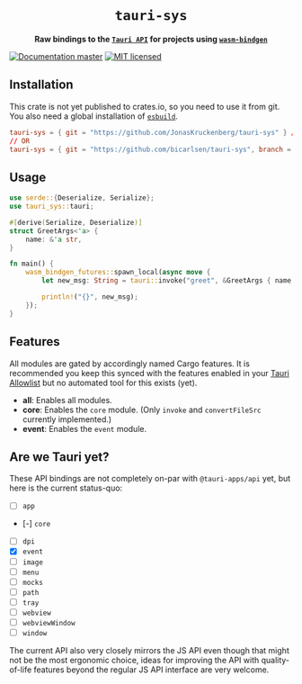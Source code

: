<div align="center">
  <h1>
    <code>tauri-sys</code>
  </h1>
  <p>
    <strong>Raw bindings to the <a href="https://tauri.app/v1/api/js/"><code>Tauri API</code></a>
      for projects using <a href="https://github.com/rustwasm/wasm-bindgen"><code>wasm-bindgen</code></a></strong>
  </p>
</div>

[![Documentation master][docs-badge]][docs-url]
[![MIT licensed][mit-badge]][mit-url]

[docs-badge]: https://img.shields.io/badge/docs-main-blue
[docs-url]: https://jonaskruckenberg.github.io/tauri-sys/tauri_sys
[mit-badge]: https://img.shields.io/badge/license-MIT-blue.svg
[mit-url]: LICENSE

## Installation

This crate is not yet published to crates.io, so you need to use it from git. You also need a global installation of [`esbuild`].

```toml
tauri-sys = { git = "https://github.com/JonasKruckenberg/tauri-sys" } // tauri v1 api, main repo
// OR
tauri-sys = { git = "https://github.com/bicarlsen/tauri-sys", branch = "v2" } // tauri v2 api
```

## Usage

```rust
use serde::{Deserialize, Serialize};
use tauri_sys::tauri;

#[derive(Serialize, Deserialize)]
struct GreetArgs<'a> {
    name: &'a str,
}

fn main() {
    wasm_bindgen_futures::spawn_local(async move {
        let new_msg: String = tauri::invoke("greet", &GreetArgs { name: &name.get() }).await.unwrap();

        println!("{}", new_msg);
    });
}
```

## Features

All modules are gated by accordingly named Cargo features. It is recommended you keep this synced with the features enabled in your [Tauri Allowlist] but no automated tool for this exists (yet).

- **all**: Enables all modules.
- **core**: Enables the `core` module. (Only `invoke` and `convertFileSrc` currently implemented.)
- **event**: Enables the `event` module.

## Are we Tauri yet?

These API bindings are not completely on-par with `@tauri-apps/api` yet, but here is the current status-quo:

- [ ] `app`
- [-] `core`
- [ ] `dpi`
- [x] `event`
- [ ] `image`
- [ ] `menu`
- [ ] `mocks`
- [ ] `path`
- [ ] `tray`
- [ ] `webview`
- [ ] `webviewWindow`
- [ ] `window`

The current API also very closely mirrors the JS API even though that might not be the most ergonomic choice, ideas for improving the API with quality-of-life features beyond the regular JS API interface are very welcome.

[wasm-bindgen]: https://github.com/rustwasm/wasm-bindgen
[tauri allowlist]: https://tauri.app/v1/api/config#allowlistconfig
[`esbuild`]: https://esbuild.github.io/getting-started/#install-esbuild
